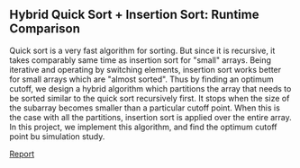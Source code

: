 ## Hybrid Quick Sort + Insertion Sort: Runtime Comparison

Quick sort is a very fast algorithm for sorting. But since it is recursive, it takes comparably same time as insertion sort for "small" arrays. Being iterative and operating by switching elements, insertion sort works better for small arrays which are "almost sorted". Thus by finding an optimum cutoff, we design a hybrid algorithm which partitions the array that needs to be sorted  similar to the quick sort recursively first. It stops when the size of the subarray becomes smaller than a particular cutoff point. When this is the case with all the partitions, insertion sort is applied over the entire array. In this project, we implement this algorithm, and find the optimum cutoff point bu simulation study.

[Report](report_in_markdown.md)
